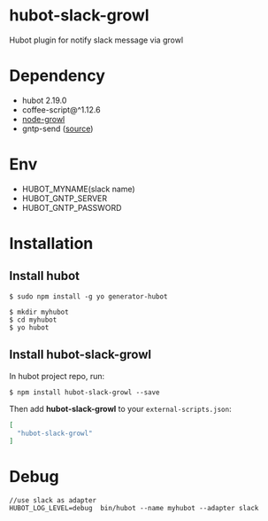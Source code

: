 hubot-slack-growl
============================================
Hubot plugin for notify slack message via growl


# Dependency

- hubot 2.19.0
- coffee-script@^1.12.6
- [node-growl](https://www.npmjs.com/package/node-growl)
- gntp-send ([source](https://github.com/mattn/gntp-send.git))

# Env

- HUBOT_MYNAME(slack name)
- HUBOT_GNTP_SERVER
- HUBOT_GNTP_PASSWORD

# Installation

## Install hubot

```
$ sudo npm install -g yo generator-hubot

$ mkdir myhubot
$ cd myhubot
$ yo hubot
```

## Install hubot-slack-growl

In hubot project repo, run:

`$ npm install hubot-slack-growl --save`

Then add **hubot-slack-growl** to your `external-scripts.json`:

```json
[
  "hubot-slack-growl"
]
```


# Debug

```
//use slack as adapter
HUBOT_LOG_LEVEL=debug  bin/hubot --name myhubot --adapter slack
```
